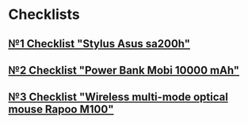 # Checklists
## [№1 Checklist "Stylus Asus sa200h"](https://docs.google.com/spreadsheets/d/1xc_vK2Hho8VoV5BZjf_rmuHHXrZCk4oUaPDGVQeCws0/edit?gid=1386834576#gid=1386834576)
## [№2 Checklist "Power Bank Mobi 10000 mAh"](https://docs.google.com/spreadsheets/d/1Gg4VUOmCplBPp97JDzCcKHyzt3Yx5sahef8m_3-P-4s/edit?gid=1386834576#gid=1386834576)
## [№3 Checklist "Wireless multi-mode optical mouse Rapoo M100"](https://docs.google.com/spreadsheets/d/1ERVp511H8R05AgXqCbT8TCTb67-3ZSMVbZUHg8xKGd0/edit?gid=1386834576#gid=1386834576)
